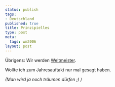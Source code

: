 ```yaml
--- 
status: publish
tags: 
- Deutschland
published: true
title: Prinzipielles
type: post
meta: 
  tags: wm2006
layout: post
---
```

Übrigens: Wir werden <a href="http://de.wikipedia.org/wiki/WM_2006">Weltmeister</a>.

Wollte ich zum Jahresauftakt nur mal gesagt haben.

<em>(Man wird ja noch träumen dürfen ;) )</em>
